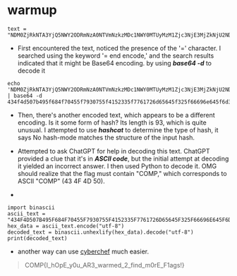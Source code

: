 # warmup
```
text = "NDM0ZjRkNTA3YjQ5NWY2ODRmNzA0NTVmNzkzMDc1NWY0MTUyMzM1Zjc3NjE3MjZkNjU2NDVmMzI1ZjY2Njk2ZTY0NWY2ZDMwNzI0NTVmNDYzMTYxNjc3MzIxN2Q="
```

* First encountered the text, noticed the presence of the '=' character. I searched using the keyword '= end encode,' and the search results indicated that it might be Base64 encoding. by using ***base64 -d*** to decode it

```
echo 'NDM0ZjRkNTA3YjQ5NWY2ODRmNzA0NTVmNzkzMDc1NWY0MTUyMzM1Zjc3NjE3MjZkNjU2NDVmMzI1ZjY2Njk2ZTY0NWY2ZDMwNzI0NTVmNDYzMTYxNjc3MzIxN2Q=' | base64 -d
434f4d507b495f684f70455f7930755f4152335f7761726d65645f325f66696e645f6d3072455f4631616773217d
```

* Then, there's another encoded text, which appears to be a different encoding. Is it some form of hash? Its length is 93, which is quite unusual. I attempted to use ***hashcat*** to determine the type of hash, it says No hash-mode matches the structure of the input hash.

* Attempted to ask ChatGPT for help in decoding this text. ChatGPT provided a clue that it's in ***ASCII code***, but the initial attempt at decoding it yielded an incorrect answer. I then used Python to decode it. OMG should realize that the flag must contain "COMP," which corresponds to ASCII "COMP" (43 4F 4D 50).
* 
```
import binascii
ascii_text = "434F4D507B495F684F70455F7930755F4152335F7761726D65645F325F66696E645F6D3072455F4631616773217D"
hex_data = ascii_text.encode("utf-8")
decoded_text = binascii.unhexlify(hex_data).decode("utf-8")
print(decoded_text)
```
* another way can use [cyberchef](https://gchq.github.io/CyberChef/) much easier. 

>COMP{I_hOpE_y0u_AR3_warmed_2_find_m0rE_F1ags!} 

